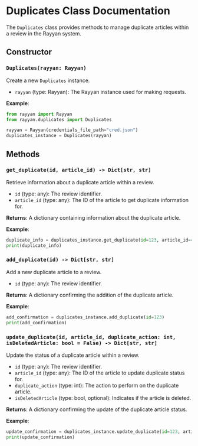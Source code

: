 # Duplicates Class Documentation

The `Duplicates` class provides methods to manage duplicate articles within a review in the Rayyan system.

## Constructor

### `Duplicates(rayyan: Rayyan)`

Create a new `Duplicates` instance.

- `rayyan` (type: Rayyan): The Rayyan instance used for making requests.

**Example**:

```python
from rayyan import Rayyan
from rayyan.duplicates import Duplicates

rayyan = Rayyan(credentials_file_path="cred.json")
duplicates_instance = Duplicates(rayyan)
```

## Methods

### `get_duplicate(id, article_id) -> Dict[str, str]`

Retrieve information about a duplicate article within a review.

- `id` (type: any): The review identifier.
- `article_id` (type: any): The ID of the article to get duplicate information for.

**Returns**: A dictionary containing information about the duplicate article.

**Example**:

```python
duplicate_info = duplicates_instance.get_duplicate(id=123, article_id=456)
print(duplicate_info)
```

### `add_duplicate(id) -> Dict[str, str]`

Add a new duplicate article to a review.

- `id` (type: any): The review identifier.

**Returns**: A dictionary confirming the addition of the duplicate article.

**Example**:

```python
add_confirmation = duplicates_instance.add_duplicate(id=123)
print(add_confirmation)
```

### `update_duplicate(id, article_id, duplicate_action: int, isDeletedArticle: bool = False) -> Dict[str, str]`

Update the status of a duplicate article within a review.

- `id` (type: any): The review identifier.
- `article_id` (type: any): The ID of the article to update duplicate status for.
- `duplicate_action` (type: int): The action to perform on the duplicate article.
- `isDeletedArticle` (type: bool, optional): Indicates if the article is deleted.

**Returns**: A dictionary confirming the update of the duplicate article status.

**Example**:

```python
update_confirmation = duplicates_instance.update_duplicate(id=123, article_id=456, duplicate_action=2, isDeletedArticle=True)
print(update_confirmation)
```
